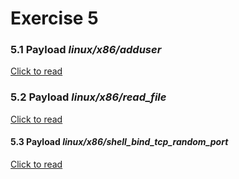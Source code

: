 # Exercise 5

### 5.1 Payload *linux/x86/adduser*

[Click to read](https://github.com/ricardojoserf/slae/tree/master/ex5/1_adduser)

### 5.2 Payload *linux/x86/read_file*

[Click to read](https://github.com/ricardojoserf/slae/tree/master/ex5/2_readfile)

#### 5.3 Payload *linux/x86/shell_bind_tcp_random_port*

[Click to read](https://github.com/ricardojoserf/slae/tree/master/ex5/3_bindrandomport)